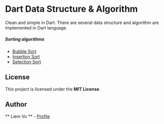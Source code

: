# Dart Data Structure & Algorithm

Clean and simple in Dart. There are several data structure and algorithm are implemented in Dart language.

##### Sorting algorithms
- [Bubble Sort](https://github.com/liemvo/Dart_DataStructure_Algorithm/blob/master/Algorithm/BubbleSort/BubbleSort.dart)
- [Insertion Sort](https://github.com/liemvo/Dart_DataStructure_Algorithm/blob/master/Algorithm/BubbleSort/BubbleSort.dart)
- [Selection Sort](https://github.com/liemvo/Dart_DataStructure_Algorithm/blob/master/Algorithm/SelectionSort/SelectionSort.dart)

## License

This project is licensed under the **MIT License**.

## Author
** Liem Vo ** - [Profile](https://github.com/liemvo/Dart_DataStructure_Algorithm/blob/master/Algorithm/BubbleSort/BubbleSort.dart)
